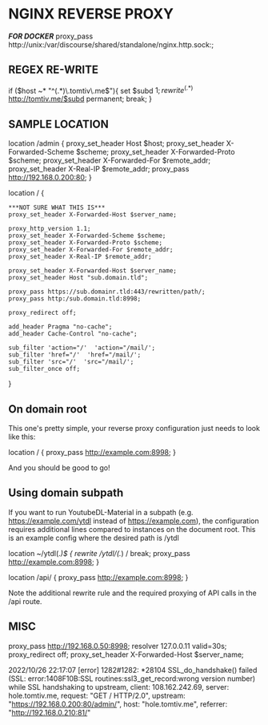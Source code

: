 # NGINX REVERSE PROXY


***FOR DOCKER***
proxy_pass http://unix:/var/discourse/shared/standalone/nginx.http.sock:;

## REGEX RE-WRITE

if ($host ~* "^(.*)\.tomtiv\.me$"){
  set $subd $1;
  rewrite ^(.*)$ http://tomtiv.me/$subd permanent;
  break;
}



## SAMPLE LOCATION

  location /admin {
    proxy_set_header Host $host;
    proxy_set_header X-Forwarded-Scheme $scheme;
    proxy_set_header X-Forwarded-Proto  $scheme;
    proxy_set_header X-Forwarded-For    $remote_addr;
    proxy_set_header X-Real-IP		$remote_addr;
    proxy_pass       http://192.168.0.200:80;
    }


location / {

    ***NOT SURE WHAT THIS IS***
    proxy_set_header X-Forwarded-Host $server_name;

    proxy_http_version 1.1;
    proxy_set_header X-Forwarded-Scheme $scheme;
    proxy_set_header X-Forwarded-Proto $scheme;
    proxy_set_header X-Forwarded-For $remote_addr;
    proxy_set_header X-Real-IP $remote_addr;

    proxy_set_header X-Forwarded-Host $server_name;
    proxy_set_header Host "sub.domain.tld";

    proxy_pass https://sub.domainr.tld:443/rewritten/path/;
    proxy_pass http:/sub.domain.tld:8998;

    proxy_redirect off;

    add_header Pragma "no-cache";
    add_header Cache-Control "no-cache";

    sub_filter 'action="/'  'action="/mail/';
    sub_filter 'href="/'  'href="/mail/';
    sub_filter 'src="/'  'src="/mail/';
    sub_filter_once off;
}
## On domain root

This one's pretty simple, your reverse proxy configuration just needs to look like this:

location / {
	proxy_pass http://example.com:8998;
}

And you should be good to go!

## Using domain subpath

If you want to run YoutubeDL-Material in a subpath (e.g. https://example.com/ytdl instead of https://example.com), the configuration requires additional lines compared to instances on the document root. This is an example config where the desired path is /ytdl

location ~/ytdl(.*)$ {
	rewrite /ytdl/(.*) /  break;
	proxy_pass http://example.com:8998;
}

location /api/ {
	proxy_pass http://example.com:8998;
}

Note the additional rewrite rule and the required proxying of API calls in the /api route.


##  MISC

proxy_pass http://192.168.0.50:8998;
resolver 127.0.0.11 valid=30s;
proxy_redirect off;
proxy_set_header X-Forwarded-Host $server_name;



2022/10/26 22:17:07 [error] 1282#1282: *28104 SSL_do_handshake()
failed (SSL: error:1408F10B:SSL routines:ssl3_get_record:wrong version number)
while SSL handshaking to upstream,
client: 108.162.242.69,
server: hole.tomtiv.me,
request: "GET / HTTP/2.0",
upstream: "https://192.168.0.200:80/admin/",
host: "hole.tomtiv.me",
referrer: "http://192.168.0.210:81/"
